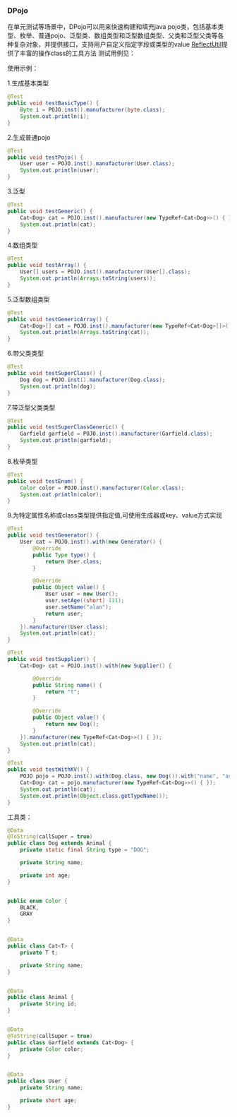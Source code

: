 ### DPojo
在单元测试等场景中，DPojo可以用来快速构建和填充java pojo类，包括基本类型、枚举、普通pojo、泛型类、数组类型和泛型数组类型、父类和泛型父类等各种复杂对象，并提供接口，支持用户自定义指定字段或类型的value
[ReflectUtil](https://github.com/dtdyq/DPojo/blob/main/src/main/java/pojo/dyq/util/ReflectUtil.java)提供了丰富的操作class的工具方法
测试用例见：[](https://github.com/dtdyq/DPojo/blob/main/src/test/java/TestReflect.java)

使用示例：

1.生成基本类型
```java
@Test
public void testBasicType() {
    Byte i = POJO.inst().manufacturer(byte.class);
    System.out.println(i);
}
```
2.生成普通pojo
```java
@Test
public void testPojo() {
	User user = POJO.inst().manufacturer(User.class);
	System.out.println(user);
}
```
3.泛型
```java
@Test
public void testGeneric() {
	Cat<Dog> cat = POJO.inst().manufacturer(new TypeRef<Cat<Dog>>() { });
	System.out.println(cat);
}
```
4.数组类型
```java
@Test
public void testArray() {
	User[] users = POJO.inst().manufacturer(User[].class);
	System.out.println(Arrays.toString(users));
}
```
5.泛型数组类型
```java
@Test
public void testGenericArray() {
	Cat<Dog>[] cat = POJO.inst().manufacturer(new TypeRef<Cat<Dog>[]>() { });
	System.out.println(Arrays.toString(cat));
}
```
6.带父类类型
```java
@Test
public void testSuperClass() {
	Dog dog = POJO.inst().manufacturer(Dog.class);
	System.out.println(dog);
}
```
7.带泛型父类类型
```java
@Test
public void testSuperClassGeneric() {
	Garfield garfield = POJO.inst().manufacturer(Garfield.class);
	System.out.println(garfield);
}
```
8.枚举类型
```java
@Test
public void testEnum() {
	Color color = POJO.inst().manufacturer(Color.class);
	System.out.println(color);
}
```
9.为特定属性名称或class类型提供指定值,可使用生成器或key、value方式实现
```java
@Test
public void testGenerator() {
	User cat = POJO.inst().with(new Generator() {
		@Override
		public Type type() {
			return User.class;
		}

		@Override
		public Object value() {
			User user = new User();
			user.setAge((short) 111);
			user.setName("alan");
			return user;
		}
	}).manufacturer(User.class);
	System.out.println(cat);
}

@Test
public void testSupplier() {
	Cat<Dog> cat = POJO.inst().with(new Supplier() {

		@Override
		public String name() {
			return "t";
		}

		@Override
		public Object value() {
			return new Dog();
		}
	}).manufacturer(new TypeRef<Cat<Dog>>() { });
	System.out.println(cat);
}

@Test
public void testWithKV() {
	POJO pojo = POJO.inst().with(Dog.class, new Dog()).with("name", "assigned");
	Cat<Dog> cat = pojo.manufacturer(new TypeRef<Cat<Dog>>() { });
	System.out.println(cat);
	System.out.println(Object.class.getTypeName());
}
```
工具类：
```java
@Data
@ToString(callSuper = true)
public class Dog extends Animal {
    private static final String type = "DOG";

    private String name;

    private int age;
}


public enum Color {
    BLACK,
    GRAY
}


@Data
public class Cat<T> {
    private T t;

    private String name;
}


@Data
public class Animal {
    private String id;
}


@Data
@ToString(callSuper = true)
public class Garfield extends Cat<Dog> {
    private Color color;
}


@Data
public class User {
    private String name;

    private short age;
}
```
